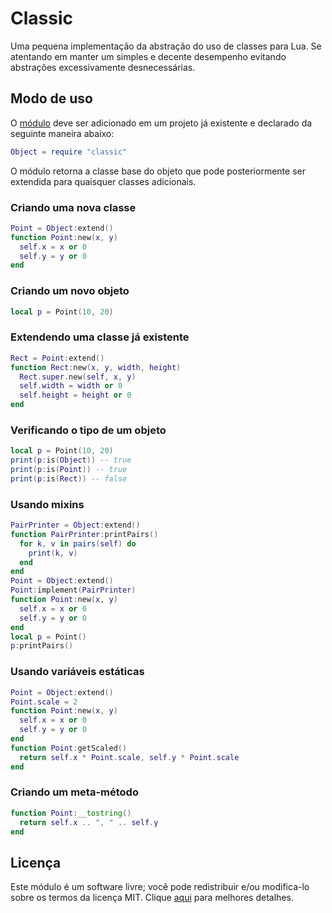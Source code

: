 # Classic

Uma pequena implementação da abstração do uso de classes para Lua. Se atentando em manter um simples e decente
desempenho evitando abstrações excessivamente desnecessárias.


## Modo de uso

O [módulo](classic.lua) deve ser adicionado em um projeto já existente e declarado
da seguinte maneira abaixo:

```lua
Object = require "classic"
```

O módulo retorna a classe base do objeto que pode posteriormente ser extendida para
quaisquer classes adicionais.


### Criando uma nova classe
```lua
Point = Object:extend()
function Point:new(x, y)
  self.x = x or 0
  self.y = y or 0
end
```

### Criando um novo objeto
```lua
local p = Point(10, 20)
```

### Extendendo uma classe já existente
```lua
Rect = Point:extend()
function Rect:new(x, y, width, height)
  Rect.super.new(self, x, y)
  self.width = width or 0
  self.height = height or 0
end
```

### Verificando o tipo de um objeto
```lua
local p = Point(10, 20)
print(p:is(Object)) -- true
print(p:is(Point)) -- true
print(p:is(Rect)) -- false 
```

### Usando mixins
```lua
PairPrinter = Object:extend()
function PairPrinter:printPairs()
  for k, v in pairs(self) do
    print(k, v)
  end
end
Point = Object:extend()
Point:implement(PairPrinter)
function Point:new(x, y)
  self.x = x or 0
  self.y = y or 0
end
local p = Point()
p:printPairs()
```

### Usando variáveis estáticas
```lua
Point = Object:extend()
Point.scale = 2
function Point:new(x, y)
  self.x = x or 0
  self.y = y or 0
end
function Point:getScaled()
  return self.x * Point.scale, self.y * Point.scale
end
```

### Criando um meta-método
```lua
function Point:__tostring()
  return self.x .. ", " .. self.y
end
```


## Licença

Este módulo é um software livre; você pode redistribuir e/ou modifica-lo sobre
os termos da licença MIT. Clique [aqui](LICENSE) para melhores detalhes.
